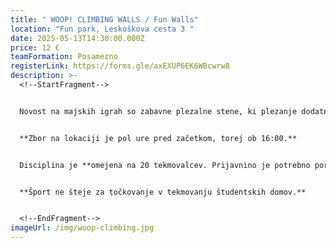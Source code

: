 ```yaml
---
title: " WOOP! CLIMBING WALLS / Fun Walls"
location: "Fun park, Leskoškova cesta 3 "
date: 2025-05-13T14:30:00.000Z
price: 12 €
teamFormation: Posamezno
registerLink: https://forms.gle/axEXUP6EK6WBcwrw8
description: >-
  <!--StartFragment-->


  N﻿ovost na majskih igrah so zabavne plezalne stene, ki plezanje dodatno popestrijo z različnimi izivi in igrami. Vsi tekmovalci bodo lahko ves čas  koristili tako trampoline kot tudi vse plezalne stene. Tekmovanje bo organizirano v hitrostnem plezanju na čas .na eni izmed plezalnih sten.


  **Zbor na lokaciji je pol ure pred začetkom, torej ob 16:00.**


  Disciplina je **omejena na 20 tekmovalcev. Prijavnino je potrebno poravnati najpozneje do 5.5. V nasprotnem primeru bomo prijavo zbrisali in ponovno odprli prijavni obrazec ter sproščena mesta prepustili prvim ekipam, ki na info točki poravnajo prijavnino.** 


  **Šport ne šteje za točkovanje v tekmovanju študentskih domov.**


  <!--EndFragment-->
imageUrl: /img/woop-climbing.jpg
---
```

